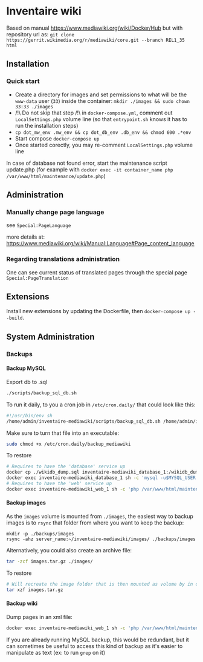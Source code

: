 # Inventaire wiki

Based on manual https://www.mediawiki.org/wiki/Docker/Hub but with repository url as: `git clone https://gerrit.wikimedia.org/r/mediawiki/core.git --branch REL1_35 html`

## Installation
### Quick start
 - Create a directory for images and set permissions to what will be the `www-data` user (`33`) inside the container: `mkdir ./images && sudo chown 33:33 ./images`
 - /!\ Do not skip that step /!\ in `docker-compose.yml`, comment out `LocalSettings.php` volume line (so that `entrypoint.sh` knows it has to run the installation steps)
 - `cp dot_mw_env .mw_env && cp dot_db_env .db_env && chmod 600 .*env`
 - Start compose `docker-compose up`
 - Once started corectly, you may re-comment `LocalSettings.php` volume line

In case of database not found error, start the maintenance script update.php (for example with `docker exec -it container_name php /var/www/html/maintenance/update.php`)

## Administration

### Manually change page language

see `Special:PageLanguage`

more details at: https://www.mediawiki.org/wiki/Manual:Language#Page_content_language

### Regarding translations administration

One can see current status of translated pages through the special page `Special:PageTranslation`

## Extensions

Install new extensions by updating the Dockerfile, then `docker-compose up --build`.

## System Administration

### Backups
#### Backup MySQL
Export db to .sql

```sh
./scripts/backup_sql_db.sh
```

To run it daily, to you a cron job in `/etc/cron.daily/` that could look like this:
```sh
#!/usr/bin/env sh
/home/admin/inventaire-mediawiki/scripts/backup_sql_db.sh /home/admin/inventaire-mediawiki >> /home/admin/inventaire-mediawiki/backups/logs 2>&1
```

Make sure to turn that file into an executable:
```sh
sudo chmod +x /etc/cron.daily/backup_mediawiki
```

To restore
```sh
# Requires to have the 'database' service up
docker cp ./wikidb_dump.sql inventaire-mediawiki_database_1:/wikidb_dump.sql
docker exec inventaire-mediawiki_database_1 sh -c 'mysql -u$MYSQL_USER -p$MYSQL_PASSWORD < /wikidb_dump.sql'
# Requires to have the 'web' service up
docker exec inventaire-mediawiki_web_1 sh -c 'php /var/www/html/maintenance/update.php'
```

#### Backup images
As the `images` volume is mounted from `./images`, the easiest way to backup images is to `rsync` that folder from where you want to keep the backup:
```
mkdir -p ./backups/images
rsync -ahz server_name:~/inventaire-mediawiki/images/ ./backups/images
```

Alternatively, you could also create an archive file:

```sh
tar -zcf images.tar.gz ./images/
```

To restore
```sh
# Will recreate the image folder that is then mounted as volume by in docker-compose.yml
tar xzf images.tar.gz
```

#### Backup wiki
Dump pages in an xml file:
```sh
docker exec inventaire-mediawiki_web_1 sh -c 'php /var/www/html/maintenance/dumpBackup.php --full --dbuser $MYSQL_USER --dbpass $MYSQL_PASSWORD' > wiki_backup.xml
```

If you are already running MySQL backup, this would be redundant, but it can sometimes be useful to access this kind of backup as it's easier to manipulate as text (ex: to run `grep` on it)

